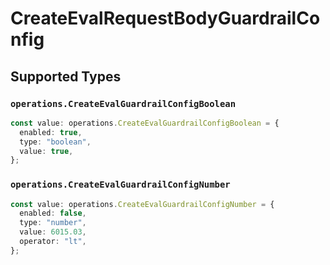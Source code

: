 # CreateEvalRequestBodyGuardrailConfig


## Supported Types

### `operations.CreateEvalGuardrailConfigBoolean`

```typescript
const value: operations.CreateEvalGuardrailConfigBoolean = {
  enabled: true,
  type: "boolean",
  value: true,
};
```

### `operations.CreateEvalGuardrailConfigNumber`

```typescript
const value: operations.CreateEvalGuardrailConfigNumber = {
  enabled: false,
  type: "number",
  value: 6015.03,
  operator: "lt",
};
```

